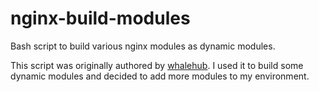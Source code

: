 # nginx-build-modules
Bash script to build various nginx modules as dynamic modules. 

This script was originally authored by [whalehub](https://github.com/whalehub). I used it to build some dynamic modules and decided to add more modules to my environment.
